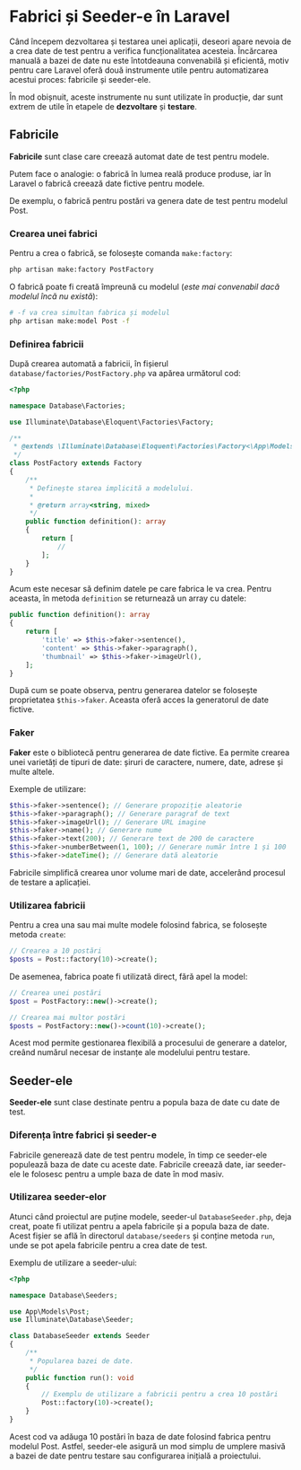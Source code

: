 # Fabrici și Seeder-e în Laravel

Când începem dezvoltarea și testarea unei aplicații, deseori apare nevoia de a crea date de test pentru a verifica funcționalitatea acesteia. Încărcarea manuală a bazei de date nu este întotdeauna convenabilă și eficientă, motiv pentru care Laravel oferă două instrumente utile pentru automatizarea acestui proces: fabricile și seeder-ele.

În mod obișnuit, aceste instrumente nu sunt utilizate în producție, dar sunt extrem de utile în etapele de **dezvoltare** și **testare**.

## Fabricile

**Fabricile** sunt clase care creează automat date de test pentru modele.

Putem face o analogie: o fabrică în lumea reală produce produse, iar în Laravel o fabrică creează date fictive pentru modele.

De exemplu, o fabrică pentru postări va genera date de test pentru modelul Post.

### Crearea unei fabrici

Pentru a crea o fabrică, se folosește comanda `make:factory`:

```bash
php artisan make:factory PostFactory
```

O fabrică poate fi creată împreună cu modelul (*este mai convenabil dacă modelul încă nu există*):

```bash
# -f va crea simultan fabrica și modelul
php artisan make:model Post -f
```

### Definirea fabricii

După crearea automată a fabricii, în fișierul `database/factories/PostFactory.php` va apărea următorul cod:

```php
<?php

namespace Database\Factories;

use Illuminate\Database\Eloquent\Factories\Factory;

/**
 * @extends \Illuminate\Database\Eloquent\Factories\Factory<\App\Models\Post>
 */
class PostFactory extends Factory
{
    /**
     * Definește starea implicită a modelului.
     *
     * @return array<string, mixed>
     */
    public function definition(): array
    {
        return [
            //
        ];
    }
}
```

Acum este necesar să definim datele pe care fabrica le va crea. Pentru aceasta, în metoda `definition` se returnează un array cu datele:

```php
public function definition(): array
{
    return [
        'title' => $this->faker->sentence(),
        'content' => $this->faker->paragraph(),
        'thumbnail' => $this->faker->imageUrl(),
    ];
}
```

După cum se poate observa, pentru generarea datelor se folosește proprietatea `$this->faker`. Aceasta oferă acces la generatorul de date fictive.

### Faker

**Faker** este o bibliotecă pentru generarea de date fictive. Ea permite crearea unei varietăți de tipuri de date: șiruri de caractere, numere, date, adrese și multe altele.

Exemple de utilizare:

```php
$this->faker->sentence(); // Generare propoziție aleatorie
$this->faker->paragraph(); // Generare paragraf de text
$this->faker->imageUrl(); // Generare URL imagine
$this->faker->name(); // Generare nume
$this->faker->text(200); // Generare text de 200 de caractere
$this->faker->numberBetween(1, 100); // Generare număr între 1 și 100
$this->faker->dateTime(); // Generare dată aleatorie
```

Fabricile simplifică crearea unor volume mari de date, accelerând procesul de testare a aplicației.

### Utilizarea fabricii

Pentru a crea una sau mai multe modele folosind fabrica, se folosește metoda `create`:

```php
// Crearea a 10 postări
$posts = Post::factory(10)->create();
```

De asemenea, fabrica poate fi utilizată direct, fără apel la model:

```php
// Crearea unei postări
$post = PostFactory::new()->create();

// Crearea mai multor postări
$posts = PostFactory::new()->count(10)->create();
```

Acest mod permite gestionarea flexibilă a procesului de generare a datelor, creând numărul necesar de instanțe ale modelului pentru testare.

## Seeder-ele

**Seeder-ele** sunt clase destinate pentru a popula baza de date cu date de test.

### Diferența între fabrici și seeder-e

Fabricile generează date de test pentru modele, în timp ce seeder-ele populează baza de date cu aceste date. Fabricile creează date, iar seeder-ele le folosesc pentru a umple baza de date în mod masiv.

### Utilizarea seeder-elor

Atunci când proiectul are puține modele, seeder-ul `DatabaseSeeder.php`, deja creat, poate fi utilizat pentru a apela fabricile și a popula baza de date. Acest fișier se află în directorul `database/seeders` și conține metoda `run`, unde se pot apela fabricile pentru a crea date de test.

Exemplu de utilizare a seeder-ului:

```php
<?php

namespace Database\Seeders;

use App\Models\Post;
use Illuminate\Database\Seeder;

class DatabaseSeeder extends Seeder
{
    /**
     * Popularea bazei de date.
     */
    public function run(): void
    {
        // Exemplu de utilizare a fabricii pentru a crea 10 postări
        Post::factory(10)->create();
    }
}
```

Acest cod va adăuga 10 postări în baza de date folosind fabrica pentru modelul Post. Astfel, seeder-ele asigură un mod simplu de umplere masivă a bazei de date pentru testare sau configurarea inițială a proiectului.